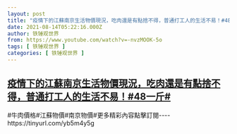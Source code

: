 ```yaml
---
layout: post
title: "疫情下的江蘇南京生活物價現況，吃肉還是有點捨不得，普通打工人的生活不易！#48一斤#"
date: 2021-08-14T05:22:16.000Z
author: 铁锤观世界
from: https://www.youtube.com/watch?v=-nvzMOOK-5o
tags: [ 铁锤观世界 ]
categories: [ 铁锤观世界 ]
---
```

<!--1628918536000-->
[疫情下的江蘇南京生活物價現況，吃肉還是有點捨不得，普通打工人的生活不易！#48一斤#](https://www.youtube.com/watch?v=-nvzMOOK-5o)
------

<div>
#牛肉價格#江蘇物價#南京物價#更多精彩內容點擊訂閱----https://tinyurl.com/yb5m4y5g
</div>
